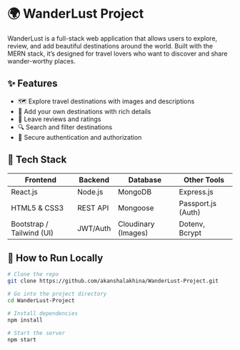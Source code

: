 # 🌍 WanderLust Project

WanderLust is a full-stack web application that allows users to explore, review, and add beautiful destinations around the world. Built with the MERN stack, it’s designed for travel lovers who want to discover and share wander-worthy places.

## ✨ Features

- 🗺️ Explore travel destinations with images and descriptions
- 📝 Add your own destinations with rich details
- 💬 Leave reviews and ratings
- 🔍 Search and filter destinations
- 🔐 Secure authentication and authorization

## 🔧 Tech Stack

| Frontend      | Backend        | Database     | Other Tools          |
|---------------|----------------|--------------|-----------------------|
| React.js      | Node.js        | MongoDB      | Express.js            |
| HTML5 & CSS3  | REST API       | Mongoose     | Passport.js (Auth)    |
| Bootstrap / Tailwind (UI) | JWT/Auth  | Cloudinary (Images) | Dotenv, Bcrypt        |

## 🚀 How to Run Locally

```bash
# Clone the repo
git clone https://github.com/akanshalakhina/WanderLust-Project.git

# Go into the project directory
cd WanderLust-Project

# Install dependencies
npm install

# Start the server
npm start
